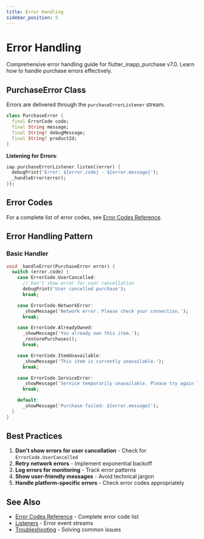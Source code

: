 ```yaml
---
title: Error Handling
sidebar_position: 5
---
```


# Error Handling

Comprehensive error handling guide for flutter_inapp_purchase v7.0. Learn how to handle purchase errors effectively.

## PurchaseError Class

Errors are delivered through the `purchaseErrorListener` stream.

```dart
class PurchaseError {
  final ErrorCode code;
  final String message;
  final String? debugMessage;
  final String? productId;
}
```

**Listening for Errors**:

```dart
iap.purchaseErrorListener.listen((error) {
  debugPrint('Error: ${error.code} - ${error.message}');
  _handleError(error);
});
```

## Error Codes

For a complete list of error codes, see [Error Codes Reference](./types/error-codes).

## Error Handling Pattern

### Basic Handler

```dart
void _handleError(PurchaseError error) {
  switch (error.code) {
    case ErrorCode.UserCancelled:
      // Don't show error for user cancellation
      debugPrint('User cancelled purchase');
      break;

    case ErrorCode.NetworkError:
      _showMessage('Network error. Please check your connection.');
      break;

    case ErrorCode.AlreadyOwned:
      _showMessage('You already own this item.');
      _restorePurchases();
      break;

    case ErrorCode.ItemUnavailable:
      _showMessage('This item is currently unavailable.');
      break;

    case ErrorCode.ServiceError:
      _showMessage('Service temporarily unavailable. Please try again later.');
      break;

    default:
      _showMessage('Purchase failed: ${error.message}');
  }
}
```

## Best Practices

1. **Don't show errors for user cancellation** - Check for `ErrorCode.UserCancelled`
2. **Retry network errors** - Implement exponential backoff
3. **Log errors for monitoring** - Track error patterns
4. **Show user-friendly messages** - Avoid technical jargon
5. **Handle platform-specific errors** - Check error codes appropriately

## See Also

- [Error Codes Reference](./types/error-codes) - Complete error code list
- [Listeners](./listeners) - Error event streams
- [Troubleshooting](../guides/troubleshooting) - Solving common issues
